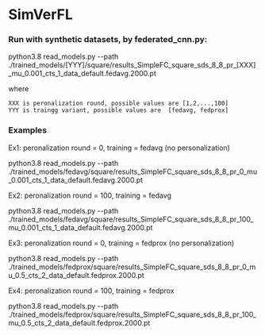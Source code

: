 # SimVerFL


### Run with synthetic datasets, by federated_cnn.py:

python3.8 read_models.py --path  ./trained_models/[YYY]/square/results_SimpleFC_square_sds_8_8_pr_[XXX]_mu_0.001_cts_1_data_default.fedavg.2000.pt

where 

    XXX is peronalization round, possible values are [1,2,...,100]
    YYY is traingg variant, possible values are  [fedavg, fedprox]

### Examples 

Ex1: peronalization round = 0, training = fedavg (no personalization)

python3.8 read_models.py --path  ./trained_models/fedavg/square/results_SimpleFC_square_sds_8_8_pr_0_mu_0.001_cts_1_data_default.fedavg.2000.pt

Ex2: peronalization round = 100, training = fedavg

python3.8 read_models.py --path  ./trained_models/fedavg/square/results_SimpleFC_square_sds_8_8_pr_100_mu_0.001_cts_1_data_default.fedavg.2000.pt



Ex3: peronalization round = 0, training = fedprox (no personalization)

python3.8 read_models.py --path  ./trained_models/fedprox/square/results_SimpleFC_square_sds_8_8_pr_0_mu_0.5_cts_2_data_default.fedprox.2000.pt

Ex4: peronalization round = 100, training = fedprox

python3.8 read_models.py --path  ./trained_models/fedprox/square/results_SimpleFC_square_sds_8_8_pr_100_mu_0.5_cts_2_data_default.fedprox.2000.pt